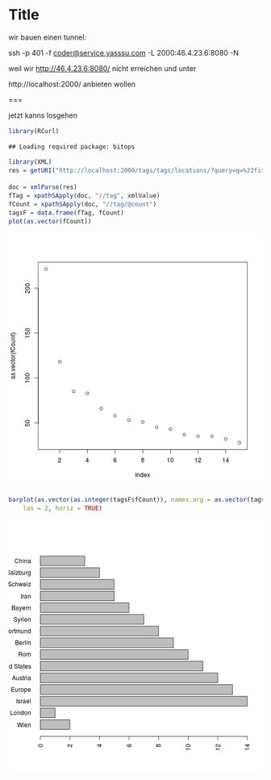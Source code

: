 Title
========================================================

wir bauen einen tunnel: 

ssh -p 401 -f coder@service.yasssu.com -L 2000:46.4.23.6:8080 -N

weil wir http://46.4.23.6:8080/ nicht erreichen und unter

http://localhost:2000/ anbieten wollen

===

jetzt kanns losgehen


```r
library(RCurl)
```

```
## Loading required package: bitops
```

```r
library(XML)
res = getURI("http://localhost:2000/tags/tags/locations/?query=q=%22fischer%22~10&tag.count=15")

doc = xmlParse(res)
fTag = xpathSApply(doc, "//tag", xmlValue)
fCount = xpathSApply(doc, "//tag/@count")
tagsF = data.frame(fTag, fCount)
plot(as.vector(fCount))
```

![plot of chunk unnamed-chunk-1](figure/unnamed-chunk-11.png) 

```r
barplot(as.vector(as.integer(tagsF$fCount)), names.arg = as.vector(tagsF$fTag), 
    las = 2, horiz = TRUE)
```

![plot of chunk unnamed-chunk-1](figure/unnamed-chunk-12.png) 

